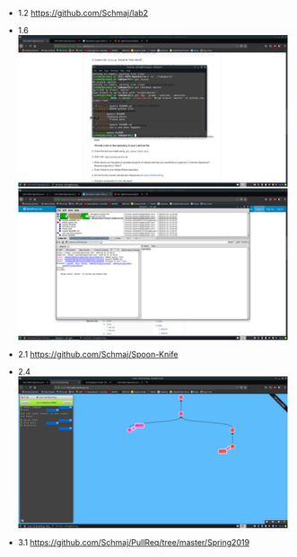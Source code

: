 - 1.2 https://github.com/Schmaj/lab2

- 1.6 ![Log](images/lab2gitlog.png) ![Gitk](images/lab2gitk.png)

- 2.1 https://github.com/Schmaj/Spoon-Knife

- 2.4 ![Branches](images/lab2branching.png)

- 3.1 https://github.com/Schmaj/PullReq/tree/master/Spring2019

